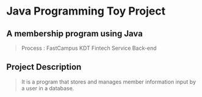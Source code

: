 # Java Programming Toy Project
## A membership program using Java
> Process : FastCampus KDT Fintech Service Back-end

## Project Description
> It is a program that stores and manages member information input by a user in a database.

